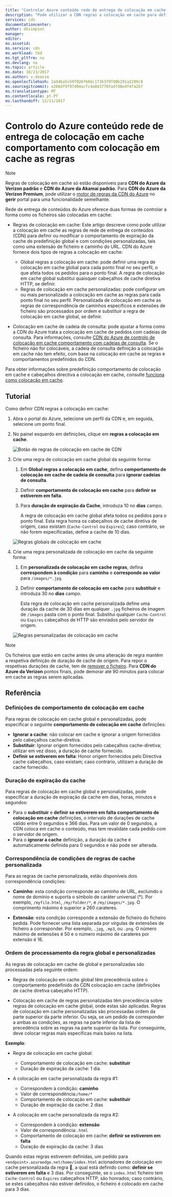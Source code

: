```yaml
---
title: "Controlar Azure conteúdo rede de entrega de colocação em cache comportamento com colocação em cache regras | Microsoft Docs"
description: "Pode utilizar a CDN regras a colocação em cache para definir ou modificar o comportamento de expiração da cache de predefinição global e com condições, por exemplo, extensões de ficheiro e caminho de URL."
services: cdn
documentationcenter: 
author: dksimpson
manager: 
editor: 
ms.assetid: 
ms.service: cdn
ms.workload: tbd
ms.tgt_pltfrm: na
ms.devlang: na
ms.topic: article
ms.date: 10/23/2017
ms.author: v-deasim
ms.openlocfilehash: 2a94ba5cb9f026f66bc1f3b379f00b291a2299c9
ms.sourcegitcommit: e266df9f97d04acfc4a843770fadfd8edf4fa2b7
ms.translationtype: MT
ms.contentlocale: pt-PT
ms.lasthandoff: 12/11/2017
---
```

# <a name="control-azure-content-delivery-network-caching-behavior-with-caching-rules"></a>Controlo do Azure conteúdo rede de entrega de colocação em cache comportamento com colocação em cache as regras

> [!NOTE] 
> Regras de colocação em cache só estão disponíveis para **CDN do Azure da Verizon padrão** e **CDN do Azure da Akamai padrão**. Para **CDN do Azure da Verizon Premium**, pode utilizar o [motor de regras da CDN do Azure](cdn-rules-engine.md) no **gerir** portal para uma funcionalidade semelhante.
 
Rede de entrega de conteúdos do Azure oferece duas formas de controlar a forma como os ficheiros são colocadas em cache: 

- Regras de colocação em cache: Este artigo descreve como pode utilizar a colocação em cache as regras de rede de entrega de conteúdos (CDN) para definir ou modificar o comportamento de expiração da cache de predefinição global e com condições personalizadas, tais como uma extensão de ficheiro e caminho do URL. CDN do Azure fornece dois tipos de regras a colocação em cache:
   - Global regras a colocação em cache: pode definir uma regra de colocação em cache global para cada ponto final no seu perfil, o que afeta todos os pedidos para o ponto final. A regra de colocação em cache global substitui quaisquer cabeçalhos de cache diretiva HTTP, se definir.
   - Regras de colocação em cache personalizadas: pode configurar um ou mais personalizado a colocação em cache as regras para cada ponto final no seu perfil. Personalizada de colocação em cache as regras de correspondência de caminhos específicos e extensões de ficheiro são processados por ordem e substituir a regra de colocação em cache global, se definir. 

- Colocação em cache de cadeia de consulta: pode ajustar a forma como a CDN do Azure trata a colocação em cache de pedidos com cadeias de consulta. Para informações, consulte [CDN do Azure de controlo de colocação em cache comportamento com cadeias de consulta](cdn-query-string.md). Se o ficheiro não for colocáveis, a cadeia de consulta definição a colocação em cache não tem efeito, com base na colocação em cache as regras e comportamentos predefinidos do CDN.

Para obter informações sobre predefinição comportamento de colocação em cache e cabeçalhos directiva a colocação em cache, consulte [funciona como colocação em cache](cdn-how-caching-works.md).

## <a name="tutorial"></a>Tutorial

Como definir CDN regras a colocação em cache:

1. Abra o portal do Azure, selecione um perfil da CDN e, em seguida, selecione um ponto final.
2. No painel esquerdo em definições, clique em **regras a colocação em cache**.

   ![Botão de regras de colocação em cache de CDN](./media/cdn-caching-rules/cdn-caching-rules-btn.png)

1. Crie uma regra de colocação em cache global da seguinte forma:
   1. Em **Global regras a colocação em cache**, defina **comportamento de colocação em cache de cadeia de consulta** para **ignorar cadeias de consulta**.
   2. Definir **comportamento de colocação em cache** para **definir se estiverem em falta**.
       
   3. Para **duração de expiração da Cache**, introduza 10 no **dias** campo.

       A regra de colocação em cache global afeta todos os pedidos para o ponto final. Esta regra honra os cabeçalhos de cache diretiva de origem, caso existam (`Cache-Control` ou `Expires`); caso contrário, se não forem especificadas, define a cache de 10 dias. 

     ![Regras globais de colocação em cache](./media/cdn-caching-rules/cdn-global-caching-rules.png)

4. Crie uma regra personalizada de colocação em cache da seguinte forma:
    1. Em **personalizada de colocação em cache regras**, defina **correspondem à condição** para **caminho** e **corresponde ao valor** para `/images/*.jpg`.
    2. Definir **comportamento de colocação em cache** para **substituir** e introduza 30 no **dias** campo.
       
       Esta regra de colocação em cache personalizada define uma duração da cache de 30 dias em qualquer `.jpg` ficheiros de imagem de `/images` pasta com o ponto final. Substitui qualquer `Cache-Control` ou `Expires` cabeçalhos de HTTP são enviados pelo servidor de origem.

    ![Regras personalizadas de colocação em cache](./media/cdn-caching-rules/cdn-custom-caching-rules.png)

> [!NOTE] 
> Os ficheiros que estão em cache antes de uma alteração de regra mantêm a respetiva definição de duração de cache de origem. Para repor o respetivas durações de cache, tem de [remover o ficheiro](cdn-purge-endpoint.md). Para **CDN do Azure da Verizon** pontos finais, pode demorar até 90 minutos para colocar em cache as regras serem aplicadas.

## <a name="reference"></a>Referência

### <a name="caching-behavior-settings"></a>Definições de comportamento de colocação em cache
Para regras de colocação em cache global e personalizadas, pode especificar o seguinte **comportamento de colocação em cache** definições:

- **Ignorar a cache**: não colocar em cache e ignorar a origem fornecidos pelo cabeçalhos cache-diretiva.
- **Substituir**: Ignorar origem fornecidos pelo cabeçalhos cache-diretiva; utilizar em vez disso, a duração de cache fornecido.
- **Definir se estiverem em falta**: Honor origem fornecidos pelo Directiva cache cabeçalhos, caso existam; caso contrário, utilizam a duração de cache fornecido.

### <a name="cache-expiration-duration"></a>Duração de expiração da cache
Para regras de colocação em cache global e personalizadas, pode especificar a duração de expiração da cache em dias, horas, minutos e segundos:

- Para o **substituir** e **definir se estiverem em falta** **comportamento de colocação em cache** definições, o intervalo de durações de cache válido entre 0 segundos e 366 dias. Para um valor de 0 segundos, a CDN coloca em cache o conteúdo, mas tem revalidate cada pedido com o servidor de origem.
- Para o **ignorar a cache** definição, a duração da cache é automaticamente definida para 0 segundos e não pode ser alterada.

### <a name="custom-caching-rules-match-conditions"></a>Correspondência de condições de regras de cache personalizada

Para as regras de cache personalizada, estão disponíveis dois correspondência condições:
 
- **Caminho**: esta condição corresponde ao caminho de URL, excluindo o nome de domínio e suporta o símbolo de caráter universal (\*). Por exemplo, `/myfile.html`, `/my/folder/*`, e `/my/images/*.jpg`. O comprimento máximo é superior a 260 carateres.

- **Extensão**: esta condição corresponde a extensão de ficheiro do ficheiro pedida. Pode fornecer uma lista separada por vírgulas de extensões de ficheiro a corresponder. Por exemplo, `.jpg`, `.mp3`, ou `.png`. O número máximo de extensões é 50 e o número máximo de carateres por extensão é 16. 

### <a name="global-and-custom-rule-processing-order"></a>Ordem de processamento da regra global e personalizadas
As regras de colocação em cache de global e personalizadas são processadas pela seguinte ordem:

- Regras de colocação em cache global têm precedência sobre o comportamento predefinido do CDN colocação em cache (definições de cache diretiva cabeçalho HTTP). 

- Colocação em cache de regras personalizadas têm precedência sobre regras de colocação em cache global, onde estas são aplicadas. Regras de colocação em cache personalizadas são processadas ordem da parte superior da parte inferior. Ou seja, se um pedido de corresponder a ambas as condições, as regras na parte inferior da lista de precedência sobre as regras na parte superior da lista. Por conseguinte, deve colocar regras mais específicas mais baixo na lista.

**Exemplo**:
- Regra de colocação em cache global: 
   - Comportamento de colocação em cache: **substituir**
   - Duração de expiração da cache: 1 dia

- A colocação em cache personalizada da regra #1:
   - Correspondem à condição: **caminho**
   - Valor de correspondência:`/home/*`
   - Comportamento de colocação em cache: **substituir**
   - Duração de expiração da cache: 2 dias

- A colocação em cache personalizada da regra #2:
   - Correspondem à condição: **extensão**
   - Valor de correspondência:`.html`
   - Comportamento de colocação em cache: **definir se estiverem em falta**
   - Duração de expiração da cache: 3 dias

Quando estas regras estiverem definidas, um pedido para `<endpoint>.azureedge.net/home/index.html` acionadores de colocação em cache personalizada da regra &#2;, a qual está definido como: **definir se estiverem em falta** e 3 dias. Por conseguinte, se o `index.html` ficheiro tem `Cache-Control` ou `Expires` cabeçalhos HTTP, são honrados; caso contrário, se estes cabeçalhos não estiver definidos, o ficheiro é colocado em cache para 3 dias.

